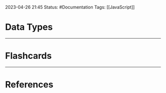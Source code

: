 2023-04-26 21:45
Status: #Documentation 
Tags: [[JavaScript]]

# Data Types





___
# Flashcards



---
# References

